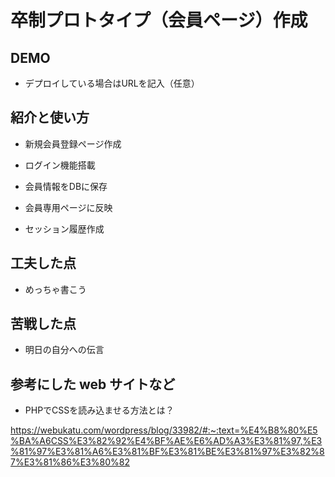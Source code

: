 # 卒制プロトタイプ（会員ページ）作成

## DEMO

  - デプロイしている場合はURLを記入（任意）

## 紹介と使い方

  - 新規会員登録ページ作成

  - ログイン機能搭載

  - 会員情報をDBに保存

  - 会員専用ページに反映

  - セッション履歴作成



## 工夫した点

  - めっちゃ書こう

## 苦戦した点

  - 明日の自分への伝言

## 参考にした web サイトなど

  - PHPでCSSを読み込ませる方法とは？
  
  https://webukatu.com/wordpress/blog/33982/#:~:text=%E4%B8%80%E5%BA%A6CSS%E3%82%92%E4%BF%AE%E6%AD%A3%E3%81%97,%E3%81%97%E3%81%A6%E3%81%BF%E3%81%BE%E3%81%97%E3%82%87%E3%81%86%E3%80%82